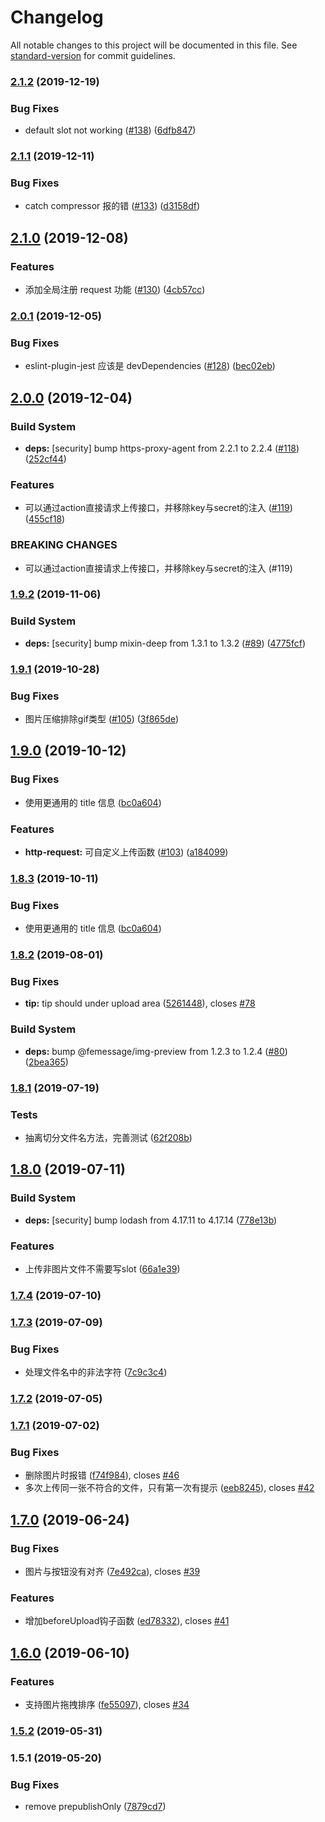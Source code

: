 # Changelog

All notable changes to this project will be documented in this file. See [standard-version](https://github.com/conventional-changelog/standard-version) for commit guidelines.

### [2.1.2](https://github.com/FEMessage/upload-to-ali/compare/v2.1.1...v2.1.2) (2019-12-19)


### Bug Fixes

* default slot not working ([#138](https://github.com/FEMessage/upload-to-ali/issues/138)) ([6dfb847](https://github.com/FEMessage/upload-to-ali/commit/6dfb847))



### [2.1.1](https://github.com/FEMessage/upload-to-ali/compare/v2.1.0...v2.1.1) (2019-12-11)


### Bug Fixes

* catch compressor 报的错 ([#133](https://github.com/FEMessage/upload-to-ali/issues/133)) ([d3158df](https://github.com/FEMessage/upload-to-ali/commit/d3158df))



## [2.1.0](https://github.com/FEMessage/upload-to-ali/compare/v2.0.1...v2.1.0) (2019-12-08)


### Features

* 添加全局注册 request 功能 ([#130](https://github.com/FEMessage/upload-to-ali/issues/130)) ([4cb57cc](https://github.com/FEMessage/upload-to-ali/commit/4cb57cc))



### [2.0.1](https://github.com/FEMessage/upload-to-ali/compare/v2.0.0...v2.0.1) (2019-12-05)


### Bug Fixes

* eslint-plugin-jest 应该是 devDependencies ([#128](https://github.com/FEMessage/upload-to-ali/issues/128)) ([bec02eb](https://github.com/FEMessage/upload-to-ali/commit/bec02eb))



## [2.0.0](https://github.com/FEMessage/upload-to-ali/compare/v1.9.2...v2.0.0) (2019-12-04)


### Build System

* **deps:** [security] bump https-proxy-agent from 2.2.1 to 2.2.4 ([#118](https://github.com/FEMessage/upload-to-ali/issues/118)) ([252cf44](https://github.com/FEMessage/upload-to-ali/commit/252cf44))


### Features

* 可以通过action直接请求上传接口，并移除key与secret的注入 ([#119](https://github.com/FEMessage/upload-to-ali/issues/119)) ([455cf18](https://github.com/FEMessage/upload-to-ali/commit/455cf18))


### BREAKING CHANGES

* 可以通过action直接请求上传接口，并移除key与secret的注入 (#119)



### [1.9.2](https://github.com/FEMessage/upload-to-ali/compare/v1.9.1...v1.9.2) (2019-11-06)


### Build System

* **deps:** [security] bump mixin-deep from 1.3.1 to 1.3.2 ([#89](https://github.com/FEMessage/upload-to-ali/issues/89)) ([4775fcf](https://github.com/FEMessage/upload-to-ali/commit/4775fcf))



### [1.9.1](https://github.com/FEMessage/upload-to-ali/compare/v1.9.0...v1.9.1) (2019-10-28)


### Bug Fixes

* 图片压缩排除gif类型 ([#105](https://github.com/FEMessage/upload-to-ali/issues/105)) ([3f865de](https://github.com/FEMessage/upload-to-ali/commit/3f865de))



## [1.9.0](https://github.com/FEMessage/upload-to-ali/compare/v1.8.3...v1.9.0) (2019-10-12)


### Bug Fixes

* 使用更通用的 title 信息 ([bc0a604](https://github.com/FEMessage/upload-to-ali/commit/bc0a604))


### Features

* **http-request:** 可自定义上传函数 ([#103](https://github.com/FEMessage/upload-to-ali/issues/103)) ([a184099](https://github.com/FEMessage/upload-to-ali/commit/a184099))



### [1.8.3](https://github.com/FEMessage/upload-to-ali/compare/v1.8.2...v1.8.3) (2019-10-11)


### Bug Fixes

* 使用更通用的 title 信息 ([bc0a604](https://github.com/FEMessage/upload-to-ali/commit/bc0a604))



### [1.8.2](https://github.com/FEMessage/upload-to-ali/compare/v1.8.1...v1.8.2) (2019-08-01)


### Bug Fixes

* **tip:** tip should under upload area ([5261448](https://github.com/FEMessage/upload-to-ali/commit/5261448)), closes [#78](https://github.com/FEMessage/upload-to-ali/issues/78)


### Build System

* **deps:** bump @femessage/img-preview from 1.2.3 to 1.2.4 ([#80](https://github.com/FEMessage/upload-to-ali/issues/80)) ([2bea365](https://github.com/FEMessage/upload-to-ali/commit/2bea365))



### [1.8.1](https://github.com/FEMessage/upload-to-ali/compare/v1.8.0...v1.8.1) (2019-07-19)


### Tests

* 抽离切分文件名方法，完善测试 ([62f208b](https://github.com/FEMessage/upload-to-ali/commit/62f208b))



## [1.8.0](https://github.com/FEMessage/upload-to-ali/compare/v1.7.4...v1.8.0) (2019-07-11)


### Build System

* **deps:** [security] bump lodash from 4.17.11 to 4.17.14   ([778e13b](https://github.com/FEMessage/upload-to-ali/commit/778e13b))


### Features

* 上传非图片文件不需要写slot ([66a1e39](https://github.com/FEMessage/upload-to-ali/commit/66a1e39))



### [1.7.4](https://github.com/FEMessage/upload-to-ali/compare/v1.7.3...v1.7.4) (2019-07-10)



### [1.7.3](https://github.com/FEMessage/upload-to-ali/compare/v1.7.2...v1.7.3) (2019-07-09)


### Bug Fixes

* 处理文件名中的非法字符 ([7c9c3c4](https://github.com/FEMessage/upload-to-ali/commit/7c9c3c4))



### [1.7.2](https://github.com/FEMessage/upload-to-ali/compare/v1.7.1...v1.7.2) (2019-07-05)



### [1.7.1](https://github.com/FEMessage/upload-to-ali/compare/v1.7.0...v1.7.1) (2019-07-02)


### Bug Fixes

* 删除图片时报错  ([f74f984](https://github.com/FEMessage/upload-to-ali/commit/f74f984)), closes [#46](https://github.com/FEMessage/upload-to-ali/issues/46)
* 多次上传同一张不符合的文件，只有第一次有提示  ([eeb8245](https://github.com/FEMessage/upload-to-ali/commit/eeb8245)), closes [#42](https://github.com/FEMessage/upload-to-ali/issues/42)



## [1.7.0](https://github.com/FEMessage/upload-to-ali/compare/v1.6.0...v1.7.0) (2019-06-24)


### Bug Fixes

* 图片与按钮没有对齐  ([7e492ca](https://github.com/FEMessage/upload-to-ali/commit/7e492ca)), closes [#39](https://github.com/FEMessage/upload-to-ali/issues/39)


### Features

* 增加beforeUpload钩子函数   ([ed78332](https://github.com/FEMessage/upload-to-ali/commit/ed78332)), closes [#41](https://github.com/FEMessage/upload-to-ali/issues/41)



## [1.6.0](https://github.com/FEMessage/upload-to-ali/compare/v1.5.2...v1.6.0) (2019-06-10)


### Features

* 支持图片拖拽排序  ([fe55097](https://github.com/FEMessage/upload-to-ali/commit/fe55097)), closes [#34](https://github.com/FEMessage/upload-to-ali/issues/34)



### [1.5.2](https://github.com/FEMessage/upload-to-ali/compare/v1.5.1...v1.5.2) (2019-05-31)



### 1.5.1 (2019-05-20)


### Bug Fixes

* remove prepublishOnly ([7879cd7](https://github.com/FEMessage/upload-to-ali/commit/7879cd7))

